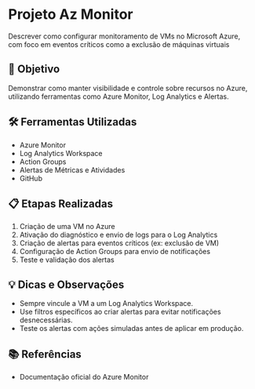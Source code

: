 # Projeto Az Monitor
Descrever como configurar monitoramento de VMs no Microsoft Azure, com foco em eventos críticos como a exclusão de máquinas virtuais

## 📌 Objetivo

Demonstrar como manter visibilidade e controle sobre recursos no Azure, utilizando ferramentas como Azure Monitor, Log Analytics e Alertas.

## 🛠️ Ferramentas Utilizadas

- Azure Monitor
- Log Analytics Workspace
- Action Groups
- Alertas de Métricas e Atividades
- GitHub

## 📋 Etapas Realizadas

1. Criação de uma VM no Azure
2. Ativação do diagnóstico e envio de logs para o Log Analytics
3. Criação de alertas para eventos críticos (ex: exclusão de VM)
4. Configuração de Action Groups para envio de notificações
5. Teste e validação dos alertas

## 💡 Dicas e Observações

- Sempre vincule a VM a um Log Analytics Workspace.
- Use filtros específicos ao criar alertas para evitar notificações desnecessárias.
- Teste os alertas com ações simuladas antes de aplicar em produção.

## 📚 Referências

- Documentação oficial do Azure Monitor
